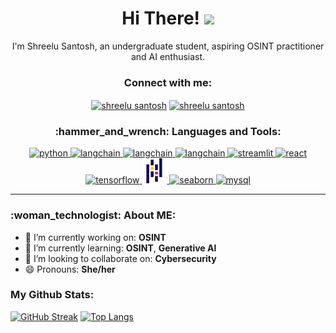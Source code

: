 <h1 align="center">Hi There! <img src="https://media.giphy.com/media/hvRJCLFzcasrR4ia7z/giphy.gif" width="30px"/></h1>

<p align="center">I'm Shreelu Santosh, an undergraduate student, aspiring OSINT practitioner and AI enthusiast.</p>

<h3 align="center">Connect with me:</h3>
<p align="center">
<a href="https://www.linkedin.com/in/shreelu-santosh/" target="blank"><img align="center" src="https://img.shields.io/badge/Linkedin-0e76a8?style=for-the-badge&logo=Linkedin&logoColor=white" alt="shreelu santosh" /></a>
<a href="https://github.com/ShreeluSantosh" target="blank"><img align="center" src="https://img.shields.io/badge/Github-333?style=for-the-badge&logo=Github&logoColor=white" alt="shreelu santosh" /></a>
</p>

<h3 align="center"> :hammer_and_wrench: Languages and Tools:</h3>
<p align="center"> 
  <a href="https://www.python.org" target="_blank" rel="noreferrer"> <img src="https://avatars.githubusercontent.com/u/1525981?s=200&v=4" alt="python" width="40" height="40"/> </a> 
  <a href="https://www.langchain.com" target="_blank" rel="noreferrer"> <img src="https://avatars.githubusercontent.com/u/126733545?s=200&v=4" alt="langchain" width="40" height="40"/> </a> 
  <a href="https://www.w3schools.com/html" target="_blank" rel="noreferrer"> <img src="https://logos-download.com/wp-content/uploads/2017/07/HTML5_badge.png" alt="langchain" width="40" height="40"/> </a> 
   <a href="https://www.w3schools.com/Css" target="_blank" rel="noreferrer"> <img src="https://www.kindpng.com/picc/m/464-4640184_css3-png-download-css-icon-transparent-png.png" alt="langchain" width="40" height="40"/> </a> 
  <a href="https://streamlit.io" target="_blank" rel="noreferrer"> <img src="https://avatars.githubusercontent.com/u/45109972?s=200&v=4" alt="streamlit" width="40" height="40"/> </a>
  <a href="https://react.dev" target="_blank" rel="noreferrer"> <img src="https://avatars.githubusercontent.com/u/102812?s=200&v=4" alt="react" width="40" height="40"/> </a>
  <a href="https://www.tensorflow.org" target="_blank" rel="noreferrer"> <img src="https://avatars.githubusercontent.com/u/15658638?s=200&v=4" alt="tensorflow" width="40" height="40"/> </a>
  <a href="https://pandas.pydata.org/" target="_blank" rel="noreferrer"> <img src="https://raw.githubusercontent.com/devicons/devicon/2ae2a900d2f041da66e950e4d48052658d850630/icons/pandas/pandas-original.svg" alt="pandas" width="40" height="40"/> </a>  
  <a href="https://seaborn.pydata.org/" target="_blank" rel="noreferrer"> <img src="https://avatars.githubusercontent.com/u/22799945?s=200&v=4" alt="seaborn" width="40" height="40"/> </a> 
  <a href="https://www.mysql.com/" target="_blank" rel="noreferrer"> <img src="https://avatars.githubusercontent.com/u/2452804?s=200&v=4" alt="mysql" width="40" height="40"/> </a> </p>
<hr>
<h3>:woman_technologist: About ME:</h3>
  
- 🔭 I’m currently working on: **OSINT**
- 🌱 I’m currently learning: **OSINT**, **Generative AI**
- 👯 I’m looking to collaborate on: **Cybersecurity**
- 😄 Pronouns: **She/her**
<h3>My Github Stats:</h3> 
<p align="center">
  
[![GitHub Streak](http://github-readme-streak-stats.herokuapp.com?user=ShreeluSantosh&theme=dark&background=000000)](https://git.io/streak-stats)
[![Top Langs](https://github-readme-stats.vercel.app/api/top-langs/?username=ShreeluSantosh&layout=compact&theme=vision-friendly-dark)](https://github.com/anuraghazra/github-readme-stats)
</p>
